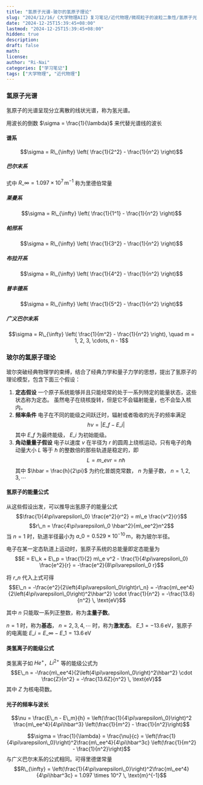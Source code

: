 ```yaml
---
title: "氢原子光谱-玻尔的氢原子理论"
slug: "2024/12/16/《大学物理AII》复习笔记/近代物理/微观粒子的波粒二象性/氢原子光谱-玻尔的氢原子理论"
date: "2024-12-25T15:39:45+08:00"
lastmod: "2024-12-25T15:39:45+08:00"
hidden: true
description:
draft: false
math:
license:
author: "Ri-Nai"
categories: ["学习笔记"]
tags: ["大学物理", "近代物理"]
---
```

### 氢原子光谱
氢原子的光谱呈现分立离散的线状光谱，称为氢光谱。

用波长的倒数 $\sigma = \frac{1}{\lambda}$ 来代替光谱线的波长

#### 谱系
$$\sigma = R\_{\infty} \left( \frac{1}{2^2} - \frac{1}{n^2} \right)$$

##### 巴尔末系
式中 $R\_{\infty} = 1.097 \times 10^7 \, \text{m}^{-1}$ 称为里德伯常量

##### 莱曼系
$$\sigma = R\_{\infty} \left( \frac{1}{1^1} - \frac{1}{n^2} \right)$$

##### 帕邢系
$$\sigma = R\_{\infty} \left( \frac{1}{3^2} - \frac{1}{n^2} \right)$$

##### 布拉开系
$$\sigma = R\_{\infty} \left( \frac{1}{4^2} - \frac{1}{n^2} \right)$$

##### 普丰德系
$$\sigma = R\_{\infty} \left( \frac{1}{5^2} - \frac{1}{n^2} \right)$$

##### 广义巴尔末系
$$\sigma = R\_{\infty} \left( \frac{1}{m^2} - \frac{1}{n^2} \right), \quad m = 1, 2, 3, \cdots, n - 1$$

### 玻尔的氢原子理论
玻尔突破经典物理学的束缚，结合了经典力学和量子力学的思想，提出了氢原子的理论模型，包含下面三个假设：
1. **定态假设**
    一个原子系统能够并且只能经常的处于一系列特定的能量状态，这些状态称为定态。
    虽然电子在绕核旋转，但是它不会辐射能量，也不会坠入核内。
2. **频率条件**
    电子在不同的能级之间跃迁时，辐射或者吸收的光子的频率满足
    $$h\nu = \left|E\_f - E\_i\right|$$
    其中 $E\_f$ 为最终能级， $E\_i$ 为初始能级。
3. **角动量量子假设**
    电子以速度 $v$ 在半径为 $r$ 的圆周上绕核运动，只有电子的角动量大小 $L$ 等于 $\hbar$ 的整数倍的那些轨道是稳定的，即
    $$L = m\_evr = n\hbar$$
    其中 $\hbar = \frac{h}{2\pi}$ 为约化普朗克常数， $n$ 为量子数， $n = 1, 2, 3, \cdots$

#### 氢原子的能量公式
从这些假设出发，可以推导出氢原子的能量公式
$$\frac{1}{4\pi\varepsilon\_0} \frac{e^2}{r^2} = m\_e \frac{v^2}{r}$$
$$r\_n = \frac{4\pi\varepsilon\_0 \hbar^2}{m\_ee^2}n^2$$
当 $n = 1$ 时，轨道半径最小为 $a\_0 = 0.529 \times 10^{-10} \, \text{m}$，称为玻尔半径。

电子在某一定态轨道上运动时，氢原子系统的总能量即定态能量为
$$E = E\_k + E\_p = \frac{1}{2} m\_e v^2 - \frac{1}{4\pi\varepsilon\_0} \frac{e^2}{r} = -\frac{e^2}{8\pi\varepsilon\_0 r}$$

将 $r\_n$ 代入上式可得
$$E\_n = -\frac{e^2}{2\left(4\pi\varepsilon\_0\right)r\_n} = -\frac{m\_ee^4}{2\left(4\pi\varepsilon\_0\right)^2\hbar^2} \cdot \frac{1}{n^2} = -\frac{13.6}{n^2} \, \text{eV}$$

其中 $n$ 只能取一系列正整数，称为**主量子数**。

$n = 1$ 时，称为**基态**， $n = 2, 3, 4, \cdots$ 时，称为**激发态**。
$E\_1 = -13.6 \, \text{eV}$，氢原子的电离能 $E\_i = E\_{\infty} - E\_1 = 13.6 \, \text{eV}$

#### 类氢离子的能级公式
类氢离子如 $He^+$，$Li^{2+}$ 等的能级公式为
$$E\_n = -\frac{m\_ee^4}{2\left(4\pi\varepsilon\_0\right)^2\hbar^2} \cdot \frac{Z}{n^2} = -\frac{13.6Z}{n^2} \, \text{eV}$$
其中 $Z$ 为核电荷数。

#### 光子的频率与波长
$$\nu = \frac{E\_n - E\_m}{h} = \left(\frac{1}{4\pi\varepsilon\_0}\right)^2 \frac{m\_ee^4}{4\pi\hbar^3} \left(\frac{1}{m^2} - \frac{1}{n^2}\right)$$

$$\sigma = \frac{1}{\lambda} = \frac{\nu}{c} = \left(\frac{1}{4\pi\varepsilon\_0}\right)^2\frac{m\_ee^4}{4\pi\hbar^3c} \left(\frac{1}{m^2} - \frac{1}{n^2}\right)$$
与广义巴尔末系的公式相同。可得里德堡常量
$$R\_{\infty} = \left(\frac{1}{4\pi\varepsilon\_0}\right)^2\frac{m\_ee^4}{4\pi\hbar^3c} = 1.097 \times 10^7 \, \text{m}^{-1}$$
